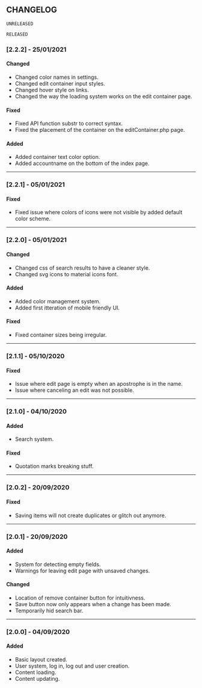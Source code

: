 ## CHANGELOG

`UNRELEASED`

`RELEASED`
### [2.2.2] - 25/01/2021
#### Changed
- Changed color names in settings.
- Changed edit container input styles.
- Changed hover style on links.
- Changed the way the loading system works on the edit container page.

#### Fixed
- Fixed API function substr to correct syntax.
- Fixed the placement of the container on the editContainer.php page.

#### Added
- Added container text color option.
- Added accountname on the bottom of the index page.
---

### [2.2.1] - 05/01/2021
#### Fixed
- Fixed issue where colors of icons were not visible by added default color scheme.
---

### [2.2.0] - 05/01/2021
#### Changed
- Changed css of search results to have a cleaner style.
- Changed svg icons to material icons font.

#### Added
- Added color management system.
- Added first itteration of mobile friendly UI.

#### Fixed
- Fixed container sizes being irregular.
---

### [2.1.1] - 05/10/2020
#### Fixed
- Issue where edit page is empty when an apostrophe is in the name.
- Issue where canceling an edit was not possible.
---

### [2.1.0] - 04/10/2020
#### Added
- Search system.
#### Fixed
- Quotation marks breaking stuff.
---

### [2.0.2] - 20/09/2020
#### Fixed
- Saving items will not create duplicates or glitch out anymore.
---

### [2.0.1] - 20/09/2020
#### Added
- System for detecting empty fields.
- Warnings for leaving edit page with unsaved changes.

#### Changed
- Location of remove container button for intuitivness.
- Save button now only appears when a change has been made.
- Temporarily hid search bar.
---

### [2.0.0] - 04/09/2020
#### Added
- Basic layout created.
- User system, log in, log out and user creation.
- Content loading.
- Content updating.

